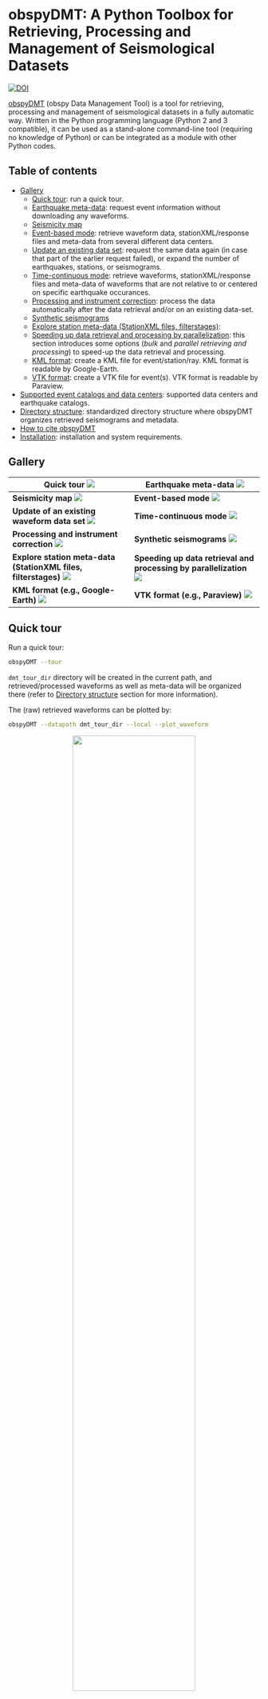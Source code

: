 # obspyDMT: A Python Toolbox for Retrieving, Processing and Management of Seismological Datasets

[![DOI](https://zenodo.org/badge/DOI/10.5281/zenodo.801778.svg)](https://doi.org/10.5281/zenodo.801778)

[obspyDMT][dmt] (obspy Data Management Tool) is a tool for retrieving, processing and management of seismological datasets in a fully automatic way. Written in the Python programming language (Python 2 and 3 compatible), it can be used as a stand-alone command-line tool (requiring no knowledge of Python) or can be integrated as a module with other Python codes.

Table of contents
-----------------

- [Gallery](#gallery)
   *  [Quick tour](#quick-tour): run a quick tour.
   *  [Earthquake meta-data](#earthquake-meta-data): request event information without downloading any waveforms.
   *  [Seismicity map](#seismicity-map)
   *  [Event-based mode](#event-based-mode): retrieve waveform data, stationXML/response files and meta-data from several different data centers.
   *  [Update an existing data set](#update-an-existing-data-set): request the same data again (in case that part of the earlier request failed), or expand the number of earthquakes, stations, or seismograms.
   *  [Time-continuous mode](#time-continuous-mode): retrieve waveforms, stationXML/response files and meta-data of waveforms that are not relative to or centered on specific earthquake occurances.
   *  [Processing and instrument correction](#processing-and-instrument-correction): process the data automatically after the data retrieval and/or on an existing data-set.
   *  [Synthetic seismograms](#synthetic-seismograms)
   *  [Explore station meta-data (StationXML files, filterstages)](#explore-station-meta-data-stationxml-files-filterstages):
   *  [Speeding up data retrieval and processing by parallelization](#speeding-up-data-retrieval-and-processing-by-parallelization): this section introduces some options (*bulk* and *parallel retrieving and processing*) to speed-up the data retrieval and processing.
   *  [KML format](#kml): create a KML file for event/station/ray. KML format is readable by Google-Earth.
   *  [VTK format](#vtk): create a VTK file for event(s). VTK format is readable by Paraview.
-  [Supported event catalogs and data centers](#supported-event-catalogs-and-data-centers): supported data centers and earthquake catalogs.
-  [Directory structure](#directory-structure): standardized directory structure where obspyDMT organizes retrieved seismograms and metadata.
-  [How to cite obspyDMT](#how-to-cite-obspydmt)
-  [Installation](#installation): installation and system requirements.

## Gallery


| **Quick tour**                                                 <a href="#quick-tour">![](figures/quick_tour_ray.png)                                                 | **Earthquake meta-data**                                           <a href="#earthquake-meta-data">![](figures/neic_event_no_focal_2014_2015.png)                                   |
| -------------------------------------------------------------------------------------------------------------------------------------------------------------------- | -------------------------------------------------------------------------------------------------------------------------------------------------------------------------------- |
| **Seismicity map**                                             <a href="#seismicity-map">![](figures/japan_seismicity.png)                                           | **Event-based mode**                                               <a href="#event-based-mode">![](figures/iris_ev_based_mode.png)                                               |
| **Update of an existing waveform data set**                    <a href="#update-an-existing-data-set">![](figures/iris_gfz_ipgp_ev_based.png)                        | **Time-continuous mode**                                           <a href="#time-continuous-mode">![](figures/continuous_example.png)                                           |
| **Processing and instrument correction**                       <a href="#processing-and-instrument-correction">![](figures/fiji_processed.png)                       | **Synthetic seismograms**                                          <a href="#synthetic-seismograms">![](figures/fiji_iasp91_2s.png)                                              |
| **Explore station meta-data (StationXML files, filterstages)** <a href="#explore-station-meta-data-stationxml-files-filterstages">![](figures/ic_LBTB_gallery.png)   | **Speeding up data retrieval and processing by parallelization**   <a href="#speeding-up-data-retrieval-and-processing-by-parallelization">![](figures/gallery_parallel.png)     |
| **KML format (e.g., Google-Earth)**                            <a href="#kml">![](figures/KML_event_based_example.png)                                               | **VTK format (e.g., Paraview)**                                    <a href="#vtk">![](figures/events_neic_vtk.png)                                                               |




## Quick tour

Run a quick tour:

```bash
obspyDMT --tour
```

``dmt_tour_dir`` directory will be created in the current path, and retrieved/processed waveforms as well as meta-data will be organized there (refer to [Directory structure](#directory-structure) section for more information).

The (raw) retrieved waveforms can be plotted by:

```bash
obspyDMT --datapath dmt_tour_dir --local --plot_waveform
```

<p align="center">
<img src="figures/quick_tour_raw.png" width="70%" align="middle">
</p>

To plot the processed (e.g., instrument corrected) waveforms, ``--plot_dir_name processed`` can be added to the previous command line:

```bash
obspyDMT --datapath dmt_tour_dir --local --plot_waveform --plot_dir_name processed
```

<p align="center">
<img src="figures/quick_tour_corrected.png" width="70%" align="middle">
</p>

obspyDMT has many tools to plot the contents of a data set. As an example, the following command line plots the ray coverage (ray path between each source-receiver pair) of ``dmt_tour_dir`` directory:

```bash
obspyDMT --datapath dmt_tour_dir --local --plot_ev --plot_sta --plot_ray
```

<p align="center">
<img src="figures/quick_tour_ray.png" width="70%" align="middle">
</p>

## Earthquake meta-data

First, we request event information from one of several supported seismicity catalogs, without downloading any waveforms yet:

```bash
obspyDMT --datapath neic_event_metadata --min_mag 5.5 --min_date 2014-01-01 --max_date 2015-01-01 --event_catalog NEIC_USGS --event_info
```

`neic_event_metadata/` directory - created with the above command - can be updated for events that occured in 2015 of magnitude more than 5.5: (no waveform retrieval)

```bash
obspyDMT --datapath neic_event_metadata --min_mag 5.5 --min_date 2015-01-01 --max_date 2016-01-01 --event_catalog NEIC_USGS --event_info
```

To plot the content of local data set (`neic_event_metadata/`):

```bash
obspyDMT --datapath neic_event_metadata --local --plot_ev
```

<p align="center">
<img src="figures/neic_event_no_focal_2014_2015.png" width="70%" align="middle">
</p>

## Seismicity map

Seismicity map (``--plot_seismicity`` option flag) of Japan region based on earthquakes of magnitude more than 5.0 that occured from 2000-01-01 until 2017-01-01 from NEIC event catalog.
Note ``--event_rect`` option flag to define a region around Japan:

```bash
obspyDMT --datapath japan_seismicity --min_mag 5.0 --min_date 2000-01-01 --max_date 2017-01-01 --event_catalog NEIC_USGS --event_rect 110./175./15/60 --plot_seismicity --event_info
```

<p align="center">
<img src="figures/japan_seismicity.png" width="70%" align="middle">
</p>

Global seismicity map of archived earthquakes in NEIC catalogue with magnitude more than 5.0 that occurred between 1990 and 2016.
One command queried the NEIC catalogue, stored and organised the retrieved information and generated the seismicity map.
(No actual waveform data were queried in this example):

```bash
obspyDMT --datapath neic_event_dir --min_date 1990-01-01 --max_date 2017-01-01 --min_mag 5.0 --event_catalog NEIC_USGS --event_info --plot_seismicity
```

<p align="center">
<img src="figures/neic_catalog_1990.png" width="100%" align="middle">
</p>

The results of some basic statistics (magnitude and depth histograms) are also generated and plotted automatically (top-left panel).
Note the rendering of coloured beach balls in the map inset (deepest seismicity in the foreground).
The global map also contains beach balls rather than just simple black dots, but they do not become apparent at this zoom level.

**ISC catalog**

The International Seismological Centre (ISC) provides two catalogs:
 
 * **COMPREHENSIVE bulletin** contains all events collected by the ISC, 
   including most recent events, which are awaiting review.
 * **REVIEWED bulletin** includes all events that have been 
   reviewed and relocated by an ISC analyst.

``--isc_catalog`` option specifies the ISC bulletin type (default: COMPREHENSIVE). Example:

```bash
obspyDMT --datapath test_isc_comprehensive --min_date 2013-01-01 --max_date 2015-01-01 --min_mag 6.5 --event_catalog ISC --isc_catalog COMPREHENSIVE --event_info --plot_seismicity
```

<p align="center">
<img src="figures/isc_catalog_comprehensive.png" width="100%" align="middle">
</p>

Retrieval result for the same request using ``--isc_catalog REVIEWED``:

<p align="center">
<img src="figures/isc_catalog_reviewed.png" width="100%" align="middle">
</p>

## Event-based mode

Here, we retrieve actual BHZ seismograms from `II` network that recorded earthquakes of magnitude more than 7.5 that occured from 2014-01-01 until
2015-01-01 (NEIC catalog). For this example, only stations with network code ``II``, location code ``00`` and channel codes ``BHZ`` are retrieved:

```bash
obspyDMT --datapath event_based_dir --min_date 2014-01-01 --max_date 2015-01-01 --min_mag 7.5 --event_catalog NEIC_USGS --data_source IRIS --net "II" --loc "00" --cha "BHZ" --preset 100 --offset 1800
```

``--data_source`` specifies that the waveform data center of IRIS should be contacted for seismograms.
Omitting this flag would trigger the default ``--data_source IRIS``.
``--preset 100`` and ``--offset 1800`` specify the retrieval of waveform time windows of 100 s before to 1800 s after the reference time.
Since we are downloading in event-based mode, i.e., centered around earthquake occurrences, the reference time defaults to the event origin time.
This could be changed to the time of P-wave arrival by invoking ``--cut_time_phase``,
in which case each seismogram would have a different absolute start time.

To plot the stations/events/rays:

```bash
obspyDMT --datapath event_based_dir --local --plot_ev --plot_sta --plot_ray
```

<p align="center">
<img src="figures/iris_ev_based_mode.png" width="70%" align="middle">
</p>

## Update an existing data set

In the course of working with a waveform data set, it often becomes necessary to update.
This could mean requesting the same data again (because part of the earlier request failed for some reason), 
or expanding the number of earthquakes, stations, or seismograms. 
The following command updates the data-set that we created in the previous [Event-based mode section](#event-based-mode) with ``BHZ`` channels of ``AW and E*`` networks (`E*`: all stations that their network codes start with E)
from the ``GFZ`` data center:

```bash
obspyDMT --datapath event_based_dir --data_source "GFZ" --net "AW,E*" --cha "BHZ" --preset 100 --offset 1800
```

Additionally, we can update the data set with ``BHZ`` channels of ``G*`` networks (i.e., all stations that their network codes start with G)
from the ``IPGP`` data center:

```bash
obspyDMT --datapath event_based_dir --data_source "IPGP" --net "G*" --cha "BHZ" --preset 100 --offset 1800
```

To plot the stations/events/rays:

```bash
obspyDMT --datapath event_based_dir --local --plot_ev --plot_sta --plot_ray
```

<p align="center">
<img src="figures/iris_gfz_ipgp_ev_based.png" width="70%" align="middle">
</p>

## Time-continuous mode

In contrast to the examples of [Event-based mode section](#event-based-mode) and [Update of an existing waveform data set](#update-an-existing-data-set),
some usage cases require waveforms that are not relative to or centered on specific earthquake occurances.
We refer to this usage mode as "time-continuous" `--continuous`.

For example, the following command retrieves one-month long time series (from 2011-03-03 until 2011-04-03) recorded by two stations (`--sta "BFO,RER" --loc "00" --cha "BHZ"`) from the IRIS data center:
 
```bash
obspyDMT --continuous --datapath continuous_example --min_date 2011-03-03 --max_date 2011-04-03 --sta "BFO,RER" --loc '00' --cha "BHZ" --data_source IRIS
```

<p align="center">
<img src="figures/continuous_example.png" width="100%" align="middle">
</p>

## Processing and instrument correction

obspyDMT can process the waveforms directly after retrieving the data, or it can process an existing data set in a separate step (local mode).
By default, obspyDMT follows processing instructions described in the ``process_unit.py`` located at ``/path/to/my/obspyDMT/obspyDMT`` directory.
Although this file is fully customizable, several common processing steps can be done via options flags (without changing/writing new processing instructions).

The following command retrieves all BHZ channels from the IRIS data center that:

- 50 <= Azimuth <= 55 (specified by ``--min_azi`` and ``--max_azi``)
- 94 <= Distance <= 100 (specified by ``--min_epi`` and ``max_epi``)
- recorded events of magnitude more than 6.8 that occured on ``2014-07-21``.

```bash
obspyDMT --datapath data_fiji_island --min_mag 6.8 --min_date 2014-07-21 --max_date 2014-07-22 --event_catalog NEIC_USGS --data_source IRIS --min_azi 50 --max_azi 55 --min_epi 94 --max_epi 100 --cha BHZ --instrument_correction
```

To plot the processed/corrected waveforms (Note ``--plot_dir_name processed``, omitting this option would result in plotting raw counts, i.e., ``--plot_dir_name raw``):

```bash
obspyDMT --datapath data_fiji_island --local --plot_waveform --plot_dir processed
```

<p align="center">
<img src="figures/fiji_processed.png" width="70%" align="middle">
</p>

## Synthetic seismograms

obspyDMT can retrieve synthetic waveforms matching the real data using [Syngine](http://ds.iris.edu/ds/products/syngine/) webservice.
The following example command retrieves not only observed waveforms but also their synthetic counterparts, computed on an IASP91 background model (note `--syngine --syngine_bg_model iasp91_2s`):

```bash
obspyDMT --datapath data_fiji_island --min_mag 6.8 --min_date 2014-07-21 --max_date 2014-07-22 --event_catalog NEIC_USGS --data_source IRIS --min_azi 50 --max_azi 55 --min_epi 94 --max_epi 100 --cha BHZ --instrument_correction --syngine --syngine_bg_model iasp91_2s
```

To plot the synthetic waveforms (note ``--plot_dir_name syngine_iasp91_2s``):

```bash
obspyDMT --datapath data_fiji_island --local --plot_waveform --plot_dir_name syngine_iasp91_2s
```

<p align="center">
<img src="figures/fiji_iasp91_2s.png" width="70%" align="middle">
</p>


## Explore station meta-data (StationXML files, filterstages)

obspyDMT implements several plotting options to explore station meta-data.
For example, the following command generates a visual representation of transfer function spectra (amplitude and phase) of `IC.XAN` station in China.
Blue lines show transfer function components computed for all filter stages in the StationXML file;
red lines are for the analogue part.

```bash
obspyDMT --datapath /path/to/STXML.IC.XAN.00.BHZ --plot_stationxml --plotxml_paz --plotxml_min_freq 0.0001
```

<p align="center">
<img src="figures/ic_XAN.png" width="50%" align="middle">
</p>

To plot transfer function spectra (amplitude and phase) of `GT.LBTB` station in Botswana:

```bash
obspyDMT --datapath /path/to/STXML.GT.LBTB.00.BHZ --plot_stationxml --plotxml_paz --plotxml_min_freq 0.0001
```

<p align="center">
<img src="figures/ic_LBTB.png" width="50%" align="middle">
</p>

Transfer function spectra (amplitude and phase) of each stage in the StationXML file can be also plotted by (note `--plotxml_allstages`): 

```bash
obspyDMT --datapath /path/to/STXML.GT.LBTB.00.BHZ --plot_stationxml --plotxml_min_freq 0.0001 --plotxml_allstages
```

<p align="center">
<img src="figures/ic_LBTB_stages.png" width="100%" align="middle">
</p>

In the phase response, two stages (1 and 5) have non-zero values.

## Speeding up data retrieval and processing by parallelization

To increase the efficiency in retrieving waveform data, a functionality for parallelized data retrieval can be enabled as follows:

```bash
--req_parallel --req_np 4
```

The second flag (`--req_np 4`) specifies the number of parallel requests.

A further speed-up can be achieved by specifying a bulk request.
Instead of requesting individual items, this will send a list of items (time series or meta data) 
to the data center:

```bash
--bulk
```

To enable parallel processing with, for example, 10 threads:

```bash
--parallel_process --process_np 10
```

## KML

Take the example of [Event-based mode](#event-based-mode) section. To create a KML file (readable by Google-Earth) based on that data set:

```bash
obspyDMT --datapath event_based_dir --local --plot_ev --plot_sta --plot_focal --plot_ray --create_kml
```

<p align="center">
<img src="figures/KML_event_based_example.png" width="70%" align="middle">
</p>

or to plot events of magnitude more than 7.0 in the global example of [Seismicity map](#seismicity-map) section:

```bash
obspyDMT --datapath neic_event_dir --local --plot_ev --plot_focal --min_mag 7.0 --create_kml
```

<p align="center">
<img src="figures/KML_neic_event_catalog_more_7.png" width="70%" align="middle">
</p>

## VTK

Take the global example of [Seismicity map](#seismicity-map) section. To create a VTK file (readable by Paraview) for all events in that data set:

```bash
obspyDMT --datapath neic_event_dir --local --create_event_vtk
```

<p align="center">
<img src="figures/events_neic_vtk.png" width="70%" align="middle">
</p>

## Supported event catalogs and data centers

Print supported data centers that can be passed as arguments to ``--data_source``:

```bash
obspyDMT --print_data_sources
```

Print supported earthquake catalogs that can be passed as arguments to ``--event_catalog``:

```bash
obspyDMT --print_event_catalogs
```

**Read an existing local event catalog**
 
``--read_catalog <PATH>`` option flag reads in an existing event catalog located at ``<PATH>`` and proceeds. 
Currently supported catalog metadata formats: "CSV", "QUAKEML", "NDK", "ZMAP" (Refer to obspy documentation for details on QuakeML, NDK and ZMAP formats).
 
**CSV format:** obspyDMT can read a CSV file as an event catalog. 
This must be a list of comma-separated values containing some or all of the fields below, 
one event per line:

```bash
event_number,event_id,datetime,latitude,longitude,depth,magnitude,magnitude_type,author,flynn_region,mrr,mtt,mpp,mrt,mrp,mtp,stf_func,stf_duration
```
 
File ``catalog.txt``, generated by obspyDMT in ``EVENTS-INFO`` subdirectory provides an example of such a file.
 
Example:
 
```bash
#number,event_id,datetime,latitude,longitude,depth,magnitude,magnitude_type,author,flynn_region,mrr,mtt,mpp,mrt,mrp,mtp,stf_func,stf_duration
1,20110311_054623.a,2011-03-11T05:46:23.200000Z,38.2963,142.498,19.7,9.1,MW,None,NAN,None,None,None,None,None,None,triangle,164.914
```
 
datetime, latitude, longitude, depth and magnitude are mandatory. Optional fields may be set to ```None```, as in the following example where only datetime, latitude, longitude, depth and magnitude are set:
 
```bash
#number,event_id,datetime,latitude,longitude,depth,magnitude,magnitude_type,author,flynn_region,mrr,mtt,mpp,mrt,mrp,mtp,stf_func,stf_duration
1,None,2011-03-11T05:46:23.200000Z,38.2963,142.498,19.7,9.1,None,None,None,None,None,None,None,None,None,None,None
```

## Directory structure

For each request, obspyDMT creates the depicted directory tree inside the user-specified directory `datapath/`, and arranges the retrieved data either in different event directories (for event-based requests) or in chronologically named directories (for continuous requests). It also creates a directory in which a catalog of all requested events/time spans is stored. Raw waveforms, StationXML/response files and corrected waveforms are collected in sub-directories. While retrieving the data, obspyDMT creates metadata files such as station/event location files, stored in the `info/` directory of each event.

<p align="center">
<img src="figures/dmt_dir_structure.png" width="100%" align="middle">
</p>

## How to cite obspyDMT

Please consider acknowledging obspyDMT if it helps you to obtain results and figures for publication or presentation, by citing:

    Hosseini, K. and Sigloch, K.: ObspyDMT: a Python toolbox for retrieving and processing large seismological data sets, Solid Earth, 8, 1047-1070, https://doi.org/10.5194/se-8-1047-2017, 2017.

## Installation

Once working Python and [ObsPy](https://github.com/obspy/obspy/wiki) environments are available, obspyDMT can be installed in different ways:

**1. install obspyDMT package locally (using [PyPi](https://pypi.python.org/pypi)):** which tends to be the most user-friendly option:

```bash
pip install obspyDMT
```

**2. install obspyDMT from the source code:** The latest version of obspyDMT is available on GitHub. After installing [git](https://git-scm.com/book/en/v2/Getting-Started-Installing-Git):

```bash
git clone https://github.com/kasra-hosseini/obspyDMT.git /path/to/my/obspyDMT
```

obspyDMT can be installed by:

```bash
cd /path/to/my/obspyDMT
pip install -e .
```

or

```bash
cd /path/to/my/obspyDMT
python setup.py install
```

obspyDMT can be used from a system shell without explicitly calling the Python interpreter. The following command checks the dependencies required for running the code properly:

```bash
obspyDMT --check
```

obspyDMT contains various option flags for customizing the request. Each option has a reasonable default value, which the user can change to adjust obspyDMT option flags to a specific request. The following command displays all available options with their default values:

```bash
obspyDMT --help
```

The options are grouped by topics. To display only a list of these topic headings, use

```bash
obspyDMT --options
```

and to see the full help text for only one topic (e.g., group 2), use

```bash
obspyDMT --list_option 2
```

[dmt]: https://github.com/kasra-hosseini/obspyDMT

